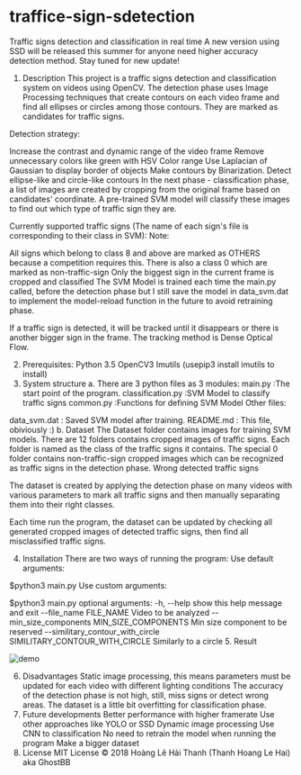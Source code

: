 # traffice-sign-sdetection
Traffic signs detection and classification in real time
A new version using SSD will be released this summer for anyone need higher accuracy detection method. Stay tuned for new update!
1. Description
This project is a traffic signs detection and classification system on videos using OpenCV. The detection phase uses Image Processing techniques that create contours on each video frame and find all ellipses or circles among those contours. They are marked as candidates for traffic signs.

Detection strategy:

Increase the contrast and dynamic range of the video frame
Remove unnecessary colors like green with HSV Color range
Use Laplacian of Gaussian to display border of objects
Make contours by Binarization.
Detect ellipse-like and circle-like contours
In the next phase - classification phase, a list of images are created by cropping from the original frame based on candidates' coordinate. A pre-trained SVM model will classify these images to find out which type of traffic sign they are.

Currently supported traffic signs (The name of each sign's file is corresponding to their class in SVM):  Note:

All signs which belong to class 8 and above are marked as OTHERS because a competition requires this. There is also a class 0 which are marked as non-traffic-sign
Only the biggest sign in the current frame is cropped and classified
The SVM Model is trained each time the main.py called, before the detection phase but I still save the model in data_svm.dat to implement the model-reload function in the future to avoid retraining phase.

If a traffic sign is detected, it will be tracked until it disappears or there is another bigger sign in the frame. The tracking method is Dense Optical Flow.

2. Prerequisites:
Python 3.5
OpenCV3
Imutils (usepip3 install imutils to install)
3. System structure
a. There are 3 python files as 3 modules:
main.py :The start point of the program.
classification.py :SVM Model to classify traffic signs
common.py :Functions for defining SVM Model
Other files:

data_svm.dat : Saved SVM model after training.
README.md : This file, obiviously :)
b. Dataset
The Dataset folder contains images for training SVM models. There are 12 folders contains cropped images of traffic signs. Each folder is named as the class of the traffic signs it contains. The special 0 folder contains non-traffic-sign cropped images which can be recognized as traffic signs in the detection phase. Wrong detected traffic signs

The dataset is created by applying the detection phase on many videos with various parameters to mark all traffic signs and then manually separating them into their right classes.

Each time run the program, the dataset can be updated by checking all generated cropped images of detected traffic signs, then find all misclassified traffic signs.

4. Installation
There are two ways of running the program:
Use default arguments:

$python3 main.py
Use custom arguments:

$python3 main.py
optional arguments:
  -h, --help            show this help message and exit
  --file_name FILE_NAME
                        Video to be analyzed
  --min_size_components MIN_SIZE_COMPONENTS
                        Min size component to be reserved
  --similitary_contour_with_circle SIMILITARY_CONTOUR_WITH_CIRCLE
                        Similarly to a circle
5. Result

![demo](https://github.com/vvermaaj/traffice-sign-sdetection/assets/145866309/f56cc68a-6f62-4509-9271-5caa8c1cc5d3)

6. Disadvantages
Static image processing, this means parameters must be updated for each video with different lighting conditions
The accuracy of the detection phase is not high, still, miss signs or detect wrong areas.
The dataset is a little bit overfitting for classification phase.
7. Future developments
Better performance with higher framerate
Use other approaches like YOLO or SSD
Dynamic image processing
Use CNN to classification
No need to retrain the model when running the program
Make a bigger dataset
8. License
MIT License © 2018 Hoàng Lê Hải Thanh (Thanh Hoang Le Hai) aka GhostBB
